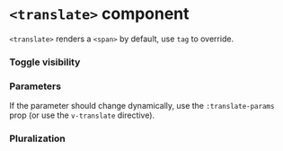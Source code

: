 # `<translate>` component

<LanguageSwitch style="margin-top: 2rem" />

<LiveSnippet snippet="component/default" />

`<translate>` renders a `<span>` by default, use `tag` to override.

<LiveSnippet snippet="component/tag" />

### Toggle visibility

<LiveSnippet snippet="component/visibility" />

### Parameters

If the parameter should change dynamically, use the `:translate-params` prop (or use the `v-translate` directive).

<LiveSnippet snippet="component/parameters" />

### Pluralization

<LiveSnippet snippet="component/pluralization" />
